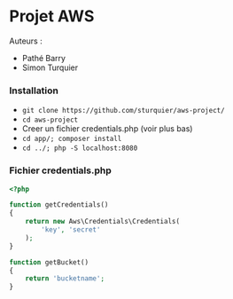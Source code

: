 Projet AWS
==

Auteurs :
* Pathé Barry
* Simon Turquier

### Installation
* `git clone https://github.com/sturquier/aws-project/`
* `cd aws-project`
* Creer un fichier credentials.php (voir plus bas)
* `cd app/; composer install`
* `cd ../; php -S localhost:8080`

### Fichier credentials.php

```php
<?php

function getCredentials()
{
	return new Aws\Credentials\Credentials(
		'key', 'secret'
	); 
}

function getBucket()
{
	return 'bucketname';
}
```